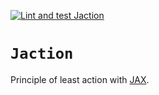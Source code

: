 [![Lint and test Jaction](https://github.com/adxsrc/jaction/actions/workflows/python-test.yml/badge.svg)](https://github.com/adxsrc/jaction/actions/workflows/python-test.yml)

# `Jaction`

Principle of least action with [JAX](https://github.com/google/jax).
